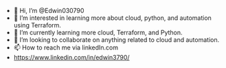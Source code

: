 - 👋 Hi, I’m @Edwin030790
- 👀 I’m interested in learning more about cloud, python, and automation using Terraform.
- 🌱 I’m currently learning more cloud, Terraform, and Python.
- 💞️ I’m looking to collaborate on anything related to cloud and automation.
- 📫 How to reach me via linkedIn.com
- https://www.linkedin.com/in/edwin3790/

<!---
Edwin030790/Edwin030790 is a ✨ special ✨ repository because its `README.md` (this file) appears on your GitHub profile.
You can click the Preview link to take a look at your changes.
--->
